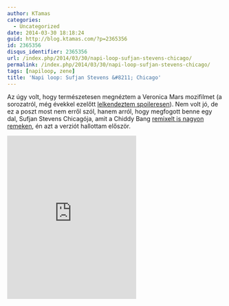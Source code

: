 ```yaml
---
author: KTamas
categories:
  - Uncategorized
date: 2014-03-30 18:18:24
guid: http://blog.ktamas.com/?p=2365356
id: 2365356
disqus_identifier: 2365356
url: /index.php/2014/03/30/napi-loop-sufjan-stevens-chicago/
permalink: /index.php/2014/03/30/napi-loop-sufjan-stevens-chicago/
tags: [napiloop, zene]
title: 'Napi loop: Sufjan Stevens &#8211; Chicago'
---
```


Az úgy volt, hogy természetesen megnéztem a Veronica Mars mozifilmet (a sorozatról, még évekkel ezelőtt [lelkendeztem spoileresen](http://blog.ktamas.com/index.php/2009/08/09/veronica_mars_1/ "Veronica Mars")). Nem volt jó, de ez a poszt most nem erről szól, hanem arról, hogy megfogott benne egy dal, Sufjan Stevens Chicagója, amit a Chiddy Bang [remixelt is nagyon remeken](http://open.spotify.com/track/7oqFD0dazBj3efKygcIZlB), én azt a verziót hallottam először.

<p><iframe src="https://embed.spotify.com/?uri=spotify:track:6WzAjOZfTwFBtyX7apVMUN" width="300" height="380" frameborder="0"></iframe></p>
